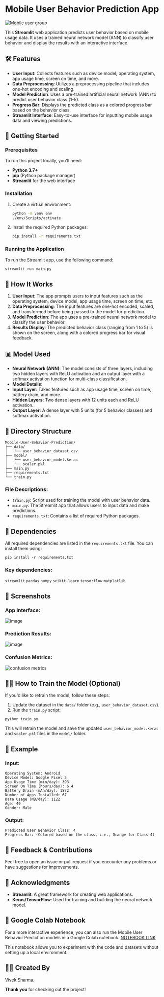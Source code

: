 # Mobile User Behavior Prediction App
![Mobile user group](https://github.com/user-attachments/assets/d9e6d278-d2ca-413a-9c4a-3e82cb877831)

This **Streamlit** web application predicts user behavior based on mobile usage data. It uses a trained neural network model (ANN) to classify user behavior and display the results with an interactive interface.

## 🛠 Features

- **User Input**: Collects features such as device model, operating system, app usage time, screen on time, and more.
- **Data Preprocessing**: Utilizes a preprocessing pipeline that includes one-hot encoding and scaling.
- **Model Prediction**: Uses a pre-trained artificial neural network (ANN) to predict user behavior class (1-5).
- **Progress Bar**: Displays the predicted class as a colored progress bar based on the behavior class.
- **Streamlit Interface**: Easy-to-use interface for inputting mobile usage data and viewing predictions.

## 🚀 Getting Started

### Prerequisites

To run this project locally, you'll need:

- **Python 3.7+**
- **pip** (Python package manager)
- **Streamlit** for the web interface

### Installation

1. Create a virtual environment:
    ```bash
    python -m venv env
    ./env/Scripts/activate
    ```

2. Install the required Python packages:
    ```bash
    pip install -r requirements.txt
    ```

### Running the Application

To run the Streamlit app, use the following command:

```bash
streamlit run main.py
```

## 🔧 How It Works

1. **User Input**: The app prompts users to input features such as the operating system, device model, app usage time, screen on time, etc.
2. **Data Preprocessing**: The input features are one-hot encoded, scaled, and transformed before being passed to the model for prediction.
3. **Model Prediction**: The app uses a pre-trained neural network model to classify the user behavior.
4. **Results Display**: The predicted behavior class (ranging from 1 to 5) is shown on the screen, along with a colored progress bar for visual feedback.

## 📊 Model Used

- **Neural Network (ANN)**: The model consists of three layers, including two hidden layers with ReLU activation and an output layer with a softmax activation function for multi-class classification.
- **Model Details**:
- **Input Layer**: Takes features such as app usage time, screen on time, battery drain, and more.
- **Hidden Layers**: Two dense layers with 12 units each and ReLU activation.
- **Output Layer**: A dense layer with 5 units (for 5 behavior classes) and softmax activation.


## 📂 Directory Structure
```
Mobile-User-Behavior-Prediction/
├── data/
│   └── user_behavior_dataset.csv
├── model/
│   └── user_behavior_model.keras
│   └── scaler.pkl
├── main.py
├── requirements.txt
└── train.py
```

### File Descriptions:

- `train.py`: Script used for training the model with user behavior data.
- `main.py`: The Streamlit app that allows users to input data and make predictions.
- `requirements.txt`: Contains a list of required Python packages.

## 🔧 Dependencies

All required dependencies are listed in the `requirements.txt` file. You can install them using:
```
pip install -r requirements.txt
```

### Key dependencies:

`streamlit`
`pandas`
`numpy`
`scikit-learn`
`tensorflow`
`matplotlib`

## 📸 Screenshots

### App Interface:

![image](https://github.com/user-attachments/assets/33f98df8-f87a-468e-b423-5b4c8a940247)

### Prediction Results:

![image](https://github.com/user-attachments/assets/753f03f6-20c5-493f-bf49-c10353a858de)

### Confusion Metrics:

![confusion metrics](https://github.com/user-attachments/assets/0f4ec323-0c72-43fa-bd45-7db901d14087)

## 🧑‍💻 How to Train the Model (Optional)
If you'd like to retrain the model, follow these steps:

1. Update the dataset in the `data/` folder (e.g., `user_behavior_dataset.csv`).
2. Run the `train.py` script:
```
python train.py
```

This will retrain the model and save the updated `user_behavior_model.keras` and `scaler.pkl` files in the `model/` folder.

## 🔄 Example

### Input:
```
Operating System: Android
Device Model: Google Pixel 5
App Usage Time (min/day): 393
Screen On Time (hours/day): 6.4
Battery Drain (mAh/day): 1872
Number of Apps Installed: 67
Data Usage (MB/day): 1122
Age: 40
Gender: Male
```
### Output:
```
Predicted User Behavior Class: 4
Progress Bar: (Colored based on the class, i.e., Orange for Class 4)
```

## 💬 Feedback & Contributions
Feel free to open an issue or pull request if you encounter any problems or have suggestions for improvements.

## 🎉 Acknowledgments
- **Streamlit**: A great framework for creating web applications.
- **Keras/TensorFlow**: Used for training and building the neural network model.

## 📒 Google Colab Notebook

For a more interactive experience, you can also run the Mobile User Behavior Prediction models in a Google Colab notebook. [NOTEBOOK LINK](https://colab.research.google.com/drive/1UMZGGWVr5kCBiR--RiiGiScc4NZs7fX7?usp=sharing)

This notebook allows you to experiment with the code and datasets without setting up a local environment.

## 👨‍💻 Created By

[Vivek Sharma](https://github.com/Vivek02Sharma).

**Thank you** for checking out the project!

